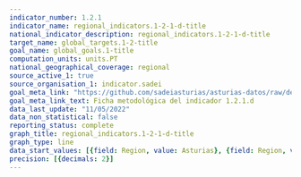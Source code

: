 ```yaml
---
indicator_number: 1.2.1
indicator_name: regional_indicators.1-2-1-d-title
national_indicator_description: regional_indicators.1-2-1-d-title
target_name: global_targets.1-2-title
goal_name: global_goals.1-title
computation_units: units.PT
national_geographical_coverage: regional
source_active_1: true
source_organisation_1: indicator.sadei
goal_meta_link: "https://github.com/sadeiasturias/asturias-datos/raw/develop/descargas/metodologia/1.2.1.d.pdf"
goal_meta_link_text: Ficha metodológica del indicador 1.2.1.d
data_last_update: "11/05/2022"
data_non_statistical: false
reporting_status: complete
graph_title: regional_indicators.1-2-1-d-title
graph_type: line
data_start_values: [{field: Region, value: Asturias}, {field: Region, value: España}]
precision: [{decimals: 2}]
---
```

